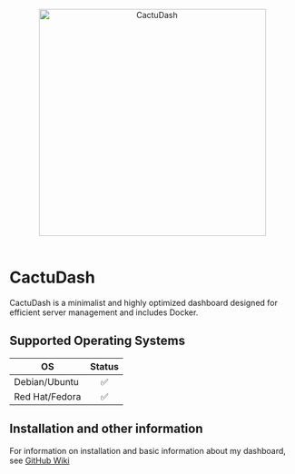 <br>
<div align="center">
    <img src="https://raw.githubusercontent.com/codeforge11/CactuDash/master/CactuDash-server/static/img/logomark.svg" alt="CactuDash" width="400" />
</div>
</br>

# CactuDash
CactuDash is a minimalist and highly optimized dashboard designed for efficient server management and includes Docker.

## Supported Operating Systems

| OS             | Status |
|----------------|:------:|
| Debian/Ubuntu  |   ✅   |
| Red Hat/Fedora |   ✅   |


## Installation and other information
For information on installation and basic information about my dashboard, see [GitHub Wiki](https://github.com/codeforge11/CactuDash/wiki)



